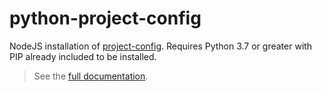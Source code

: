 # python-project-config

NodeJS installation of [project-config]. Requires Python 3.7 or greater with
PIP already included to be installed.

> See the [full documentation].

[project-config]: https://github.com/mondeja/project-config
[full documentation]: https://mondeja.github.io/project-config/
